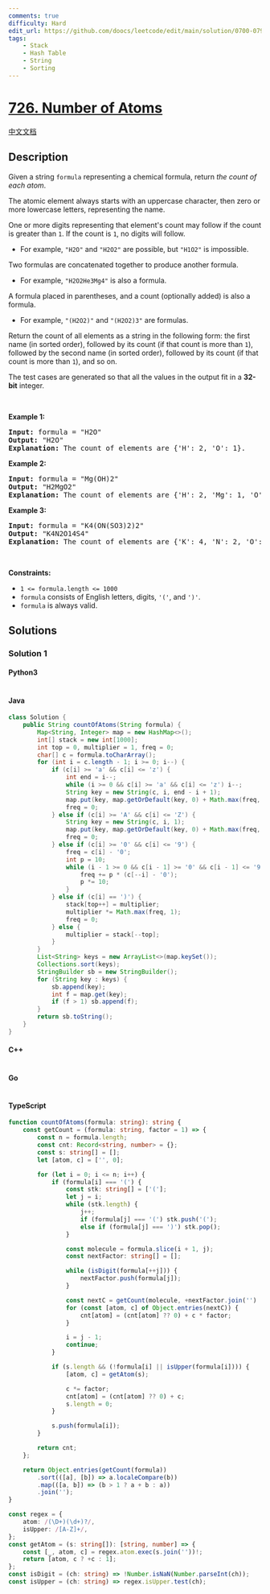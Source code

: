 ```yaml
---
comments: true
difficulty: Hard
edit_url: https://github.com/doocs/leetcode/edit/main/solution/0700-0799/0726.Number%20of%20Atoms/README_EN.md
tags:
    - Stack
    - Hash Table
    - String
    - Sorting
---
```


<!-- problem:start -->

# [726. Number of Atoms](https://leetcode.com/problems/number-of-atoms)

[中文文档](/solution/0700-0799/0726.Number%20of%20Atoms/README.md)

## Description

<!-- description:start -->

<p>Given a string <code>formula</code> representing a chemical formula, return <em>the count of each atom</em>.</p>

<p>The atomic element always starts with an uppercase character, then zero or more lowercase letters, representing the name.</p>

<p>One or more digits representing that element&#39;s count may follow if the count is greater than <code>1</code>. If the count is <code>1</code>, no digits will follow.</p>

<ul>
	<li>For example, <code>&quot;H2O&quot;</code> and <code>&quot;H2O2&quot;</code> are possible, but <code>&quot;H1O2&quot;</code> is impossible.</li>
</ul>

<p>Two formulas are concatenated together to produce another formula.</p>

<ul>
	<li>For example, <code>&quot;H2O2He3Mg4&quot;</code> is also a formula.</li>
</ul>

<p>A formula placed in parentheses, and a count (optionally added) is also a formula.</p>

<ul>
	<li>For example, <code>&quot;(H2O2)&quot;</code> and <code>&quot;(H2O2)3&quot;</code> are formulas.</li>
</ul>

<p>Return the count of all elements as a string in the following form: the first name (in sorted order), followed by its count (if that count is more than <code>1</code>), followed by the second name (in sorted order), followed by its count (if that count is more than <code>1</code>), and so on.</p>

<p>The test cases are generated so that all the values in the output fit in a <strong>32-bit</strong> integer.</p>

<p>&nbsp;</p>
<p><strong class="example">Example 1:</strong></p>

<pre>
<strong>Input:</strong> formula = &quot;H2O&quot;
<strong>Output:</strong> &quot;H2O&quot;
<strong>Explanation:</strong> The count of elements are {&#39;H&#39;: 2, &#39;O&#39;: 1}.
</pre>

<p><strong class="example">Example 2:</strong></p>

<pre>
<strong>Input:</strong> formula = &quot;Mg(OH)2&quot;
<strong>Output:</strong> &quot;H2MgO2&quot;
<strong>Explanation:</strong> The count of elements are {&#39;H&#39;: 2, &#39;Mg&#39;: 1, &#39;O&#39;: 2}.
</pre>

<p><strong class="example">Example 3:</strong></p>

<pre>
<strong>Input:</strong> formula = &quot;K4(ON(SO3)2)2&quot;
<strong>Output:</strong> &quot;K4N2O14S4&quot;
<strong>Explanation:</strong> The count of elements are {&#39;K&#39;: 4, &#39;N&#39;: 2, &#39;O&#39;: 14, &#39;S&#39;: 4}.
</pre>

<p>&nbsp;</p>
<p><strong>Constraints:</strong></p>

<ul>
	<li><code>1 &lt;= formula.length &lt;= 1000</code></li>
	<li><code>formula</code> consists of English letters, digits, <code>&#39;(&#39;</code>, and <code>&#39;)&#39;</code>.</li>
	<li><code>formula</code> is always valid.</li>
</ul>

<!-- description:end -->

## Solutions

<!-- solution:start -->

### Solution 1

<!-- tabs:start -->

#### Python3

```python

```

#### Java

```java
class Solution {
    public String countOfAtoms(String formula) {
        Map<String, Integer> map = new HashMap<>();
        int[] stack = new int[1000];
        int top = 0, multiplier = 1, freq = 0;
        char[] c = formula.toCharArray();
        for (int i = c.length - 1; i >= 0; i--) {
            if (c[i] >= 'a' && c[i] <= 'z') {
                int end = i--;
                while (i >= 0 && c[i] >= 'a' && c[i] <= 'z') i--;
                String key = new String(c, i, end - i + 1);
                map.put(key, map.getOrDefault(key, 0) + Math.max(freq, 1) * multiplier);
                freq = 0;
            } else if (c[i] >= 'A' && c[i] <= 'Z') {
                String key = new String(c, i, 1);
                map.put(key, map.getOrDefault(key, 0) + Math.max(freq, 1) * multiplier);
                freq = 0;
            } else if (c[i] >= '0' && c[i] <= '9') {
                freq = c[i] - '0';
                int p = 10;
                while (i - 1 >= 0 && c[i - 1] >= '0' && c[i - 1] <= '9') {
                    freq += p * (c[--i] - '0');
                    p *= 10;
                }
            } else if (c[i] == ')') {
                stack[top++] = multiplier;
                multiplier *= Math.max(freq, 1);
                freq = 0;
            } else {
                multiplier = stack[--top];
            }
        }
        List<String> keys = new ArrayList<>(map.keySet());
        Collections.sort(keys);
        StringBuilder sb = new StringBuilder();
        for (String key : keys) {
            sb.append(key);
            int f = map.get(key);
            if (f > 1) sb.append(f);
        }
        return sb.toString();
    }
}
```

#### C++

```cpp

```

#### Go

```go

```

#### TypeScript

```ts
function countOfAtoms(formula: string): string {
    const getCount = (formula: string, factor = 1) => {
        const n = formula.length;
        const cnt: Record<string, number> = {};
        const s: string[] = [];
        let [atom, c] = ['', 0];

        for (let i = 0; i <= n; i++) {
            if (formula[i] === '(') {
                const stk: string[] = ['('];
                let j = i;
                while (stk.length) {
                    j++;
                    if (formula[j] === '(') stk.push('(');
                    else if (formula[j] === ')') stk.pop();
                }

                const molecule = formula.slice(i + 1, j);
                const nextFactor: string[] = [];

                while (isDigit(formula[++j])) {
                    nextFactor.push(formula[j]);
                }

                const nextC = getCount(molecule, +nextFactor.join('') || 1);
                for (const [atom, c] of Object.entries(nextC)) {
                    cnt[atom] = (cnt[atom] ?? 0) + c * factor;
                }

                i = j - 1;
                continue;
            }

            if (s.length && (!formula[i] || isUpper(formula[i]))) {
                [atom, c] = getAtom(s);

                c *= factor;
                cnt[atom] = (cnt[atom] ?? 0) + c;
                s.length = 0;
            }

            s.push(formula[i]);
        }

        return cnt;
    };

    return Object.entries(getCount(formula))
        .sort(([a], [b]) => a.localeCompare(b))
        .map(([a, b]) => (b > 1 ? a + b : a))
        .join('');
}

const regex = {
    atom: /(\D+)(\d+)?/,
    isUpper: /[A-Z]+/,
};
const getAtom = (s: string[]): [string, number] => {
    const [_, atom, c] = regex.atom.exec(s.join(''))!;
    return [atom, c ? +c : 1];
};
const isDigit = (ch: string) => !Number.isNaN(Number.parseInt(ch));
const isUpper = (ch: string) => regex.isUpper.test(ch);
```

<!-- tabs:end -->

<!-- solution:end -->

<!-- problem:end -->
